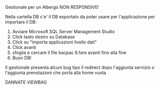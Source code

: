 Gestionale per un Albergo NON RESPONSIVE!

Nella cartella DB  c'e' il DB esportato da poter usare per l'applicazione per importare il DB:

1. Avviare Microsoft SQL Server Management Studio
2. Click tasto destro su Database
3. Click su "importa applicazioni livello dati"
4. Click avanti
5. sfoglia e cercare il file bacpac
6.fare avanti fino alla fine
7. Buon DB!


Il gestionale presenta alcuni bug tipo il redirect dopo l'aggiunta servizio o l'aggiunta prenotazioni che porta alla home vuota 



DANNATE VIEWBAG
